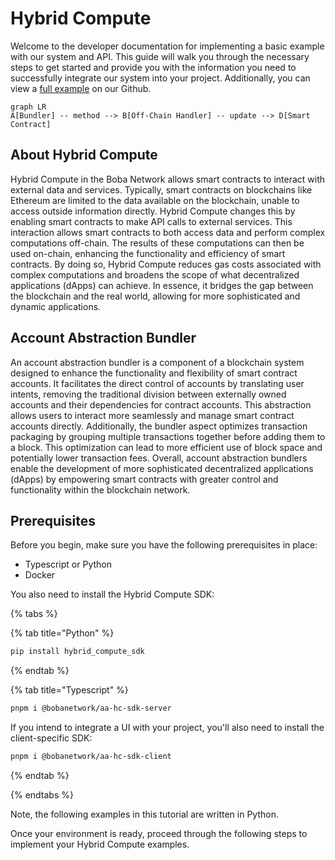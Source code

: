 # Hybrid Compute

Welcome to the developer documentation for implementing a basic example with our system and API. This guide will walk you through the necessary steps to get started and provide you with the information you need to successfully integrate our system into your project. Additionally, you can view a [full example](https://github.com/bobanetwork/aa-hc-example) on our Github.


```mermaid
graph LR
A[Bundler] -- method --> B[Off-Chain Handler] -- update --> D[Smart Contract]
```

## About Hybrid Compute

Hybrid Compute in the Boba Network allows smart contracts to interact with external data and services. Typically, smart contracts on blockchains like Ethereum are limited to the data available on the blockchain, unable to access outside information directly. Hybrid Compute changes this by enabling smart contracts to make API calls to external services. This interaction allows smart contracts to both access data and perform complex computations off-chain. The results of these computations can then be used on-chain, enhancing the functionality and efficiency of smart contracts. By doing so, Hybrid Compute reduces gas costs associated with complex computations and broadens the scope of what decentralized applications (dApps) can achieve. In essence, it bridges the gap between the blockchain and the real world, allowing for more sophisticated and dynamic applications.

## Account Abstraction Bundler

An account abstraction bundler is a component of a blockchain system designed to enhance the functionality and flexibility of smart contract accounts. It facilitates the direct control of accounts by translating user intents, removing the traditional division between externally owned accounts and their dependencies for contract accounts. This abstraction allows users to interact more seamlessly and manage smart contract accounts directly. Additionally, the bundler aspect optimizes transaction packaging by grouping multiple transactions together before adding them to a block. This optimization can lead to more efficient use of block space and potentially lower transaction fees. Overall, account abstraction bundlers enable the development of more sophisticated decentralized applications (dApps) by empowering smart contracts with greater control and functionality within the blockchain network.

## Prerequisites

Before you begin, make sure you have the following prerequisites in place:

- Typescript or Python
- Docker

You also need to install the Hybrid Compute SDK:

{% tabs %}

{% tab title="Python" %} 
```bash
pip install hybrid_compute_sdk
```
{% endtab %}

{% tab title="Typescript" %} 
```bash
pnpm i @bobanetwork/aa-hc-sdk-server
```
If you intend to integrate a UI with your project, you'll also need to install the client-specific SDK:

```bash
pnpm i @bobanetwork/aa-hc-sdk-client
```
{% endtab %}

{% endtabs %}

Note, the following examples in this tutorial are written in Python.

Once your environment is ready, proceed through the following steps to implement your Hybrid Compute examples.
